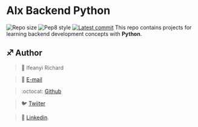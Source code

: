 # Alx Backend Python
![Repo size](https://img.shields.io/github/repo-size/B3zaleel/alx-backend-python)
![Pep8 style](https://img.shields.io/badge/PEP8-style%20guide-purple?style=round-square)
[![Latest commit](https://img.shields.io/github/last-commit/richard-1257/alx-backend-python/master?style=round-square)](https://github.com/richard-1257/alx-backend-python)
This repo contains projects for learning backend development concepts with __Python__.

## :sagittarius: Author

> :man: Ifeanyi Richard

> :e-mail: [E-mail](richardsifeanyi@gmail.com)

> :octocat: [Github](https://github.com/richard-1257)

> :bird: [Twiiter](https://twitter.com/Richards_TL)

> :blue_book: [Linkedin](https://www.linkedin.com/in/richards-ifeanyi/).

